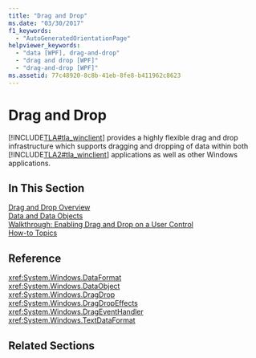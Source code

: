 ```yaml
---
title: "Drag and Drop"
ms.date: "03/30/2017"
f1_keywords: 
  - "AutoGeneratedOrientationPage"
helpviewer_keywords: 
  - "data [WPF], drag-and-drop"
  - "drag and drop [WPF]"
  - "drag-and-drop [WPF]"
ms.assetid: 77c48920-8c8b-41eb-8fe8-b411962c8623
---
```

# Drag and Drop
[!INCLUDE[TLA#tla_winclient](../../../includes/tlasharptla-winclient-md.md)] provides a highly flexible drag and drop infrastructure which supports dragging and dropping of data within both [!INCLUDE[TLA2#tla_winclient](../../../includes/tla2sharptla-winclient-md.md)] applications as well as other Windows applications.  
  
## In This Section  
 [Drag and Drop Overview](drag-and-drop-overview.md)  
 [Data and Data Objects](data-and-data-objects.md)  
 [Walkthrough: Enabling Drag and Drop on a User Control](walkthrough-enabling-drag-and-drop-on-a-user-control.md)  
 [How-to Topics](drag-and-drop-how-to-topics.md)  
  
## Reference  
 <xref:System.Windows.DataFormat>  
  <xref:System.Windows.DataObject>  
  <xref:System.Windows.DragDrop>  
  <xref:System.Windows.DragDropEffects>  
  <xref:System.Windows.DragEventHandler>  
  <xref:System.Windows.TextDataFormat>  
  
## Related Sections
